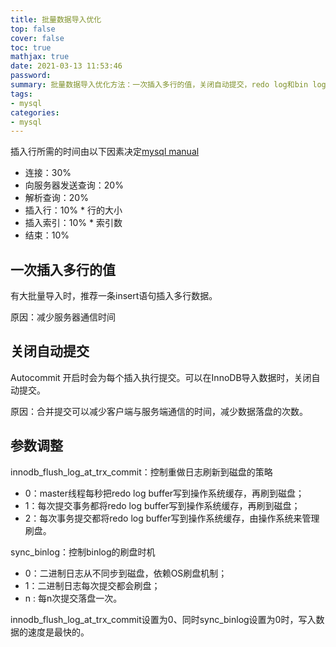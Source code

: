 ```yaml
---
title: 批量数据导入优化
top: false
cover: false
toc: true
mathjax: true
date: 2021-03-13 11:53:46
password:
summary: 批量数据导入优化方法：一次插入多行的值，关闭自动提交，redo log和bin log刷盘次数。
tags:
- mysql
categories:
- mysql
---
```


插入行所需的时间由以下因素决定[mysql manual](https://dev.mysql.com/doc/refman/5.7/en/insert-optimization.html)

- 连接：30%
- 向服务器发送查询：20%
- 解析查询：20%
- 插入行：10% * 行的大小
- 插入索引：10% * 索引数
- 结束：10%

## 一次插入多行的值

有大批量导入时，推荐一条insert语句插入多行数据。

原因：减少服务器通信时间

## 关闭自动提交

Autocommit 开启时会为每个插入执行提交。可以在InnoDB导入数据时，关闭自动提交。

原因：合并提交可以减少客户端与服务端通信的时间，减少数据落盘的次数。

## 参数调整

innodb_flush_log_at_trx_commit：控制重做日志刷新到磁盘的策略

- 0：master线程每秒把redo log buffer写到操作系统缓存，再刷到磁盘；
- 1：每次提交事务都将redo log buffer写到操作系统缓存，再刷到磁盘；
- 2：每次事务提交都将redo log buffer写到操作系统缓存，由操作系统来管理刷盘。

sync_binlog：控制binlog的刷盘时机

- 0：二进制日志从不同步到磁盘，依赖OS刷盘机制；
- 1：二进制日志每次提交都会刷盘；
- n : 每n次提交落盘一次。

innodb_flush_log_at_trx_commit设置为0、同时sync_binlog设置为0时，写入数据的速度是最快的。